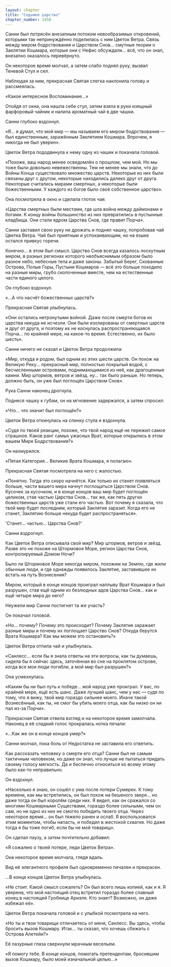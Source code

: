 ```yaml
---
layout: chapter
title: "Седьмое царство"
chapter_number: 1450
---
```




Санни был потрясён внезапным потоком невообразимых откровений, которыми так непринуждённо поделилась с ним Цветок Ветра. Связь между миром бодрствования и Царством Снов... смутные теории о Заклятии Кошмара, которые они с Нефис обсуждали... всё, что он знал, внезапно оказалось перевёрнуто.

Он некоторое время молчал, а затем слабо поднял руку, вызвал Теневой Стул и сел.

Наблюдая за ним, прекрасная Святая слегка наклонила голову и рассмеялась.

«Какое интересное Воспоминание...»

Отойдя от окна, она нашла себе стул, затем взяла в руки изящный фарфоровый чайник и налила ароматный чай в две чашки.

Санни глубоко вздохнул.

«Я... я думал, что мой мир — мы называем его миром бодрствования — был единственным, заражённым Заклятием Кошмара. Впрочем, я никогда не был уверен».

Цветок Ветра пододвинула к нему одну из чашек и покачала головой.

«Похоже, ваш народ менее осведомлён о прошлом, чем мой. Но мы тоже были довольно невежественны. Тем не менее мы знали, что до Войны Конца существовало множество царств. Некоторые из них были связаны друг с другом, некоторые находились далеко друг от друга. Некоторые считались мирами смертных, а некоторые были божественными. У каждого из богов было своё собственное царство».

Она посмотрела в окно и сделала глоток чая.

«Царства смертных были местами, где шла война между даймонами и богами. К концу войны большинство из них превратились в пустынные кладбища. Они стали ядром Царства Снов, где правит Порча».

Санни заставил свою руку не дрожать и поднял чашку, попробовав чай Цветка Ветра. Чай был приятным и успокаивающим, но на языке остался привкус горечи.

Конечно... в этом был смысл. Царство Снов всегда казалось лоскутным миром, в разных регионах которого необъяснимым образом было разное небо, небесные тела и даже законы. Забытый Берег, Скованные Острова, Полые Горы, Пустыня Кошмаров — всё это больше походило на разные миры, грубо сколоченные вместе, чем на естественные части единого целого.

Он глубоко вздохнул.

«...А что насчёт божественных царств?»

Прекрасная Святая улыбнулась.

«Они остались нетронутыми войной. Даже после смерти богов их царства никуда не исчезли. Они были изолированы от смертных царств и друг от друга, и поэтому их не коснулась распространяющаяся Порча... по крайней мере, на какое-то время. Естественно, их было шесть».

Санни ничего не сказал и Цветок Ветра продолжила:

«Мир, откуда я родом, был одним из этих шести царств. Он похож на Великую Реку... прекрасный мир, полностью покрытый водой, с бесчисленными островами, поднимающимися из неё, как драгоценные камни. Мир штормов, ветров и звёзд. ну... так было раньше. Но теперь, должно быть, он уже был поглощён Царством Снов».

Рука Санни наконец дрогнула.

Поднеся чашку к губам, он на мгновение задержался, а затем спросил:

«Что... что значит был поглощён?»

Цветок Ветра откинулась на спинку стула и вздохнула.

«Судя по твоей реакции, похоже, что твой народ ещё не пережил самое страшное. Каков ранг самых ужасных Врат, которые открылись в этом вашем Мире Бодрствования?»

Он нахмурился.

«Пятая Категория... Великие Врата Кошмара, я полагаю».

Прекрасная Святая посмотрела на него с жалостью.

«Понятно. Тогда это скоро начнётся. Как только их станет появляться больше, части вашего мира начнут поглощаться Царством Снов. Кусочек за кусочком, и в конце концов ваш мир будет поглощён целиком, став частью Царства Снов... так же, как пять других божественных царств уже стали его частью. Вот почему я сказала, что твой мир будет последним, который Заклятие заразит. Когда его не станет, Заклятию больше некуда будет распространяться».

'Станет... частью... Царства Снов?'

Санни вздрогнул.

Как Цветок Ветра описывала свой мир? Мир штормов, ветров и звёзд. Разве это не похоже на Штормовое Море, регион Царства Снов, контролируемый Домом Ночи?

Было ли Штормовое Море некогда миром, похожим на Землю, где жили обычные люди, и где однажды появилось Заклятие, заставившее их встать на путь Вознесения?

Миром, который в конце концов проиграл наплыву Врат Кошмара и был разрушен, став ещё одним из безлюдных адов Царства Снов... как и ещё четыре мира до него?

Неужели мир Санни постигнет та же участь?

Он покачал головой.

«Но... почему? Почему это происходит? Почему Заклятие заражает разные миры и почему их поглощает Царство Снов? Откуда берутся Врата Кошмара? Как мы можем это остановить?»

Цветок Ветра отпила чай и улыбнулась.

«Санлесс... если бы я знала ответы на эти вопросы, как ты думаешь, сидела бы я сейчас здесь, заточённая во сне на проклятом острове, когда все мои люди погибли, а мой мир был разрушен?»

Она усмехнулась.

«Каким бы ни был путь к победе... мой народ уже проиграл. У вас, по крайней мере, ещё есть шанс. Даже лучший шанс, чем у нас — судя по тому, что я вижу, твой мир гораздо сильнее моего. Иначе такой Вознесённый, как ты, не смог бы убить моего отца, как бы низко он ни пал из-за Порчи».

Прекрасная Святая отвела взгляд и на некоторое время замолчала. Наконец в её сладкий голос прокралась нотка печали:

«...Как же он в конце концов умер?»

Санни молчал, пока боль от Недостатка не заставила его ответить.

Как рассказать человеку о смерти его отца? Санни был не самым тактичным человеком, но даже он знал, что лучше не пытаться придать своему голосу мягкость. Да и беспечно относиться ко всему этому было как-то неправильно.

Он вздохнул.

«Насколько я знаю, он сошёл с ума после потери Сумерек. К тому времени, как мы встретились, он был похож на бешеного зверя... но даже тогда он был королём среди них. Я видел, как он сражался со многими Кошмарными Существами, гораздо более сильными, чем он сам, но ни одно из них не смогло победить твоего отца. Через некоторое время... он был тяжело ранен и ослаб. Я воспользовался этим моментом, чтобы напасть, и победил в жестокой схватке. Но даже тогда я бы тоже погиб, если бы не мой товарищ».

Он сделал паузу, а затем почтительно добавил:

«Я сожалею о твоей потере, леди Цветок Ветра».

Она некоторое время молчала, глядя вдаль.

Вид её элегантного профиля был одновременно печален и прекрасен.

...В конце концов Цветок Ветра улыбнулась.

«Не стоит. Какой смысл сожалеть? Он был всего лишь копией, как и я. Я уверена, что мой настоящий отец встретил гораздо более славный конец в настоящей Гробнице Ариэля. Кто знает? Возможно, он даже избежал её».

Цветок Ветра покачала головой и с улыбкой посмотрела на него.

«Но ты и твои товарищи отличаетесь от меня, Санлесс. Вы здесь, чтобы бросить вызов Кошмару. Итак... ты сказал, что хочешь сбежать с Острова Алетейи?»

Её лазурные глаза сверкнули мрачным весельем.

«Я помогу тебе. В конце концов, помогать претендентам, бросившим вызов Кошмару, было моей изначальной целью...»

